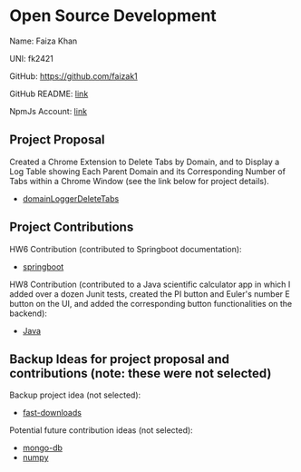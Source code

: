 # Open Source Development

Name: Faiza Khan

UNI: fk2421

GitHub: <https://github.com/faizak1>

GitHub README: [link](https://github.com/faizak1/faizak1/blob/main/README.md)

NpmJs Account: [link](https://www.npmjs.com/~faizak1)

## Project Proposal

Created a Chrome Extension to Delete Tabs by Domain, and to Display a Log Table showing Each Parent Domain and its Corresponding Number of Tabs within a Chrome Window (see the link below for project details).

- [domainLoggerDeleteTabs](../projects/javascript/domainLoggerDeleteTabs.md)

## Project Contributions

HW6 Contribution (contributed to Springboot documentation):

- [springboot](https://github.com/spring-projects/spring-boot/pull/34771)

HW8 Contribution (contributed to a Java scientific calculator app in which I added over a dozen Junit tests, created the PI button and Euler's number E button on the UI, and added the corresponding button functionalities on the backend):

- [Java](https://github.com/HouariZegai/Calculator/pull/106)

## Backup Ideas for project proposal and contributions (note: these were not selected)

Backup project idea (not selected):

- [fast-downloads](../projects/javascript/fast-downloads.md)

Potential future contribution ideas (not selected):

- [mongo-db](../projects/javascript/mongo-db.md)
- [numpy](../projects/python/numpy.md)
